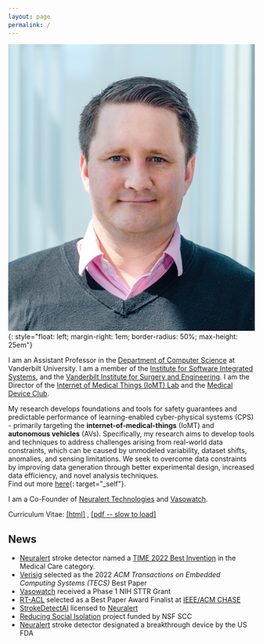 ```yaml
---
layout: page
permalink: /
---
```


![James Weimer](images/weimer-small.png  "James Weimer"){: style="float: left; margin-right: 1em; border-radius: 50%; max-height: 25em"}

<!--
<span style="color:red">I am hiring PhD students -- if interested, please mention my name in your application</span>.
-->

I am an Assistant Professor in the 
[Department of Computer Science](https://engineering.vanderbilt.edu/cs/)
at Vanderbilt University. 
I am a member of the [Institute for Software Integrated Systems](https://www.isis.vanderbilt.edu/), 
and the [Vanderbilt Institute for Surgery and Engineering](https://www.vanderbilt.edu/vise/). 
I am the Director of the [Internet of Medical Things (IoMT) Lab](https://lab.vanderbilt.edu/iomt-lab/) and the [Medical Device Club](https://med-dev.club).

My research develops foundations and tools for safety guarantees and predictable performance of 
learning-enabled cyber-physical systems (CPS) - primarily targeting the **internet-of-medical-things** (IoMT) and
**autonomous vehicles** (AVs). Specifically, my research aims to develop tools and techniques to address 
challenges arising from real-world data constraints, which can be caused by unmodeled variability, dataset shifts, 
anomalies, and sensing limitations. We seek to overcome data constraints by improving data generation through 
better experimental design, increased data efficiency, and novel analysis techniques.  
Find out more [here](/research){: target="_self"}. 

I am a Co-Founder of 
[Neuralert Technologies](https://www.neuralerttechnologies.com/)
and [Vasowatch](https://vasowatch.com/).

Curriculum Vitae: 
[\[html\]](https://docs.google.com/document/d/1EQl2s3BoANuAim8K9TKIvynIvNYlvM-RUOQbJUT6anc/edit?usp=sharing)
, [\[pdf -- slow to load\]](https://docs.google.com/document/d/1EQl2s3BoANuAim8K9TKIvynIvNYlvM-RUOQbJUT6anc/export?format=pdf)

## News
- [Neuralert](https://www.neuralerttechnologies.com/news#h.qm1f4v92tzh5) stroke detector named a [TIME 2022 Best Invention](https://time.com/best-inventions-2022/) in the Medical Care category.
- [Verisig](pdf/2021-verisig-journal.pdf) selected as the 2022 _ACM Transactions on Embedded Computing Systems (TECS)_ Best Paper 
- [Vasowatch](https://vasowatch.com) received a Phase 1 NIH STTR Grant
- [RT-ACL](pdf/2021-RT-ACL.pdf) selected as a Best Paper Award Finalist at [IEEE/ACM CHASE](https://conferences.computer.org/chase2021/)
- [StrokeDetectAI](https://jamesweimer.net/StrokeDetectAI/) licensed to [Neuralert](https://www.neuralerttechnologies.com)
- [Reducing Social Isolation](https://www.nsf.gov/awardsearch/showAward?AWD_ID=2125561&HistoricalAwards=false) project funded by NSF SCC
- [Neuralert](https://www.neuralerttechnologies.com/news#h.qm1f4v92tzh5) stroke detector designated a breakthrough device by the US FDA